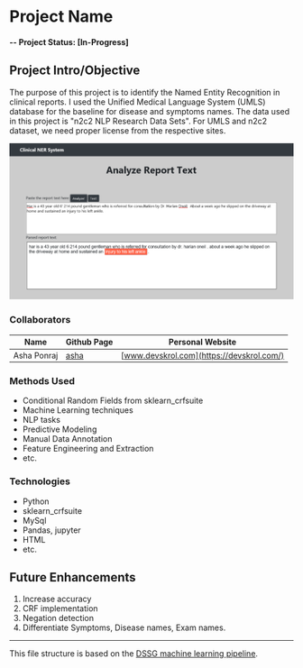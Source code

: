 # Project Name

#### -- Project Status: [In-Progress]

## Project Intro/Objective
The purpose of this project is to identify the Named Entity Recognition in clinical reports. 
I used the Unified Medical Language System (UMLS) database for the baseline for disease and symptoms names.
The data used in this project is "n2c2 NLP Research Data Sets".
For UMLS and n2c2 dataset, we need proper license from the respective sites.

![Symptoms, Disease Names Extraction](web/static/images/ProjectFrontPage_Orange.png)

### Collaborators
|Name     |  Github Page   |  Personal Website  |
|---------|-----------------|--------------------|
|Asha Ponraj | [asha](https://github.com/aasha01)| [www.devskrol.com](https://devskrol.com/)  |

### Methods Used
* Conditional Random Fields from sklearn_crfsuite
* Machine Learning techniques
* NLP tasks
* Predictive Modeling
* Manual Data Annotation
* Feature Engineering and Extraction 
* etc.

### Technologies
* Python
* sklearn_crfsuite
* MySql
* Pandas, jupyter
* HTML
* etc.

<!--## Project Description
(Provide more detailed overview of the project.  Talk a bit about your data sources and what questions and hypothesis you are exploring. What specific data analysis/visualization and modelling work are you using to solve the problem? What blockers and challenges are you facing?  Feel free to number or bullet point things here)


## Getting Started

1. Clone this repo (for help see this [tutorial](https://help.github.com/articles/cloning-a-repository/)).
2. Raw Data is being kept [here](Repo folder containing raw data) within this repo.
3. Data processing/transformation scripts are being kept [here](Repo folder containing data processing scripts/notebooks)
4. etc...
5. Follow setup [instructions](Link to file)-->

## Future Enhancements

1. Increase accuracy
2. CRF implementation
3. Negation detection
4. Differentiate Symptoms, Disease names, Exam names.

---

This file structure is based on the [DSSG machine learning pipeline](https://github.com/dssg/hitchhikers-guide/tree/master/sources/curriculum/0_before_you_start/pipelines-and-project-workflow).
